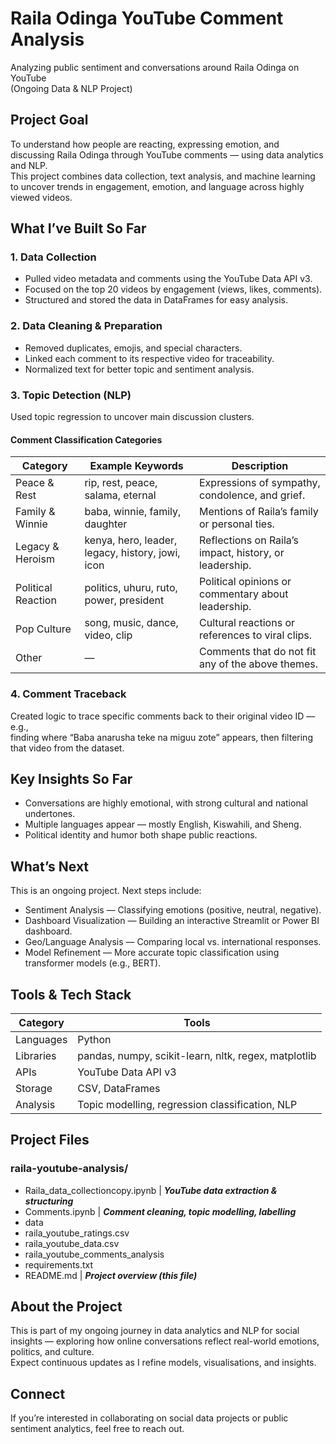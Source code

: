# Raila Odinga YouTube Comment Analysis

Analyzing public sentiment and conversations around Raila Odinga on YouTube  
(Ongoing Data & NLP Project)

## Project Goal

To understand how people are reacting, expressing emotion, and discussing Raila Odinga through YouTube comments — using data analytics and NLP.  
This project combines data collection, text analysis, and machine learning to uncover trends in engagement, emotion, and language across highly viewed videos.

## What I’ve Built So Far

### 1. Data Collection
- Pulled video metadata and comments using the YouTube Data API v3.  
- Focused on the top 20 videos by engagement (views, likes, comments).  
- Structured and stored the data in DataFrames for easy analysis.  

### 2. Data Cleaning & Preparation
- Removed duplicates, emojis, and special characters.  
- Linked each comment to its respective video for traceability.  
- Normalized text for better topic and sentiment analysis.  

### 3. Topic Detection (NLP)
Used topic regression to uncover main discussion clusters.

#### Comment Classification Categories

| **Category**         | **Example Keywords**                              | **Description** |
|----------------------|--------------------------------------------------|-----------------|
| Peace & Rest         | rip, rest, peace, salama, eternal                | Expressions of sympathy, condolence, and grief. |
| Family & Winnie      | baba, winnie, family, daughter                   | Mentions of Raila’s family or personal ties. |
| Legacy & Heroism     | kenya, hero, leader, legacy, history, jowi, icon | Reflections on Raila’s impact, history, or leadership. |
| Political Reaction   | politics, uhuru, ruto, power, president          | Political opinions or commentary about leadership. |
| Pop Culture          | song, music, dance, video, clip                  | Cultural reactions or references to viral clips. |
| Other                | —                                                | Comments that do not fit any of the above themes. |

### 4. Comment Traceback
Created logic to trace specific comments back to their original video ID — e.g.,  
finding where “Baba anarusha teke na miguu zote” appears, then filtering that video from the dataset.

## Key Insights So Far
- Conversations are highly emotional, with strong cultural and national undertones.  
- Multiple languages appear — mostly English, Kiswahili, and Sheng.  
- Political identity and humor both shape public reactions.  

## What’s Next
This is an ongoing project. Next steps include:
- Sentiment Analysis — Classifying emotions (positive, neutral, negative).  
- Dashboard Visualization — Building an interactive Streamlit or Power BI dashboard.  
- Geo/Language Analysis — Comparing local vs. international responses.  
- Model Refinement — More accurate topic classification using transformer models (e.g., BERT).  

## Tools & Tech Stack

| Category | Tools |
|-----------|-------|
| Languages | Python |
| Libraries | pandas, numpy, scikit-learn, nltk, regex, matplotlib |
| APIs | YouTube Data API v3 |
| Storage | CSV, DataFrames |
| Analysis | Topic modelling, regression classification, NLP |

## Project Files
### raila-youtube-analysis/
- Raila_data_collectioncopy.ipynb | ***YouTube data extraction & structuring***
- Comments.ipynb              | ***Comment cleaning, topic modelling, labelling***
- data
-   raila_youtube_ratings.csv
-   raila_youtube_data.csv
-   raila_youtube_comments_analysis
-   requirements.txt
-   README.md                |  ***Project overview (this file)***

## About the Project
This is part of my ongoing journey in data analytics and NLP for social insights — exploring how online conversations reflect real-world emotions, politics, and culture.  
Expect continuous updates as I refine models, visualisations, and insights.

## Connect
If you’re interested in collaborating on social data projects or public sentiment analytics, feel free to reach out.
